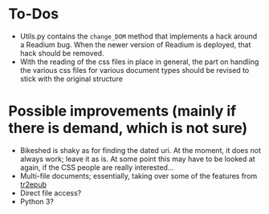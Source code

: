# To-Dos

* Utils.py contains the `change_DOM` method that implements a hack around a Readium bug. When the newer version of Readium is deployed, that hack should be removed.
* With the reading of the css files in place in general, the part on handling the various css files for various document types should be revised to stick with the original structure

# Possible improvements (mainly if there is demand, which is not sure)

* Bikeshed is shaky as for finding the dated uri. At the moment, it does not always work; leave it as is. At some point this may have to be looked at again, if the CSS people are really interested...
* Multi-file documents; essentially, taking over some of the features from [tr2epub](https://github.com/iherman/tr2epub)
* Direct file access?
* Python 3?


